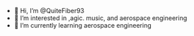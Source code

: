 - 👋 Hi, I’m @QuiteFiber93
- 👀 I’m interested in ,agic. music, and aerospace engineering
- 🌱 I’m currently learning aerospace engineering

<!---
QuiteFiber93/QuiteFiber93 is a ✨ special ✨ repository because its `README.md` (this file) appears on your GitHub profile.
You can click the Preview link to take a look at your changes.
--->
